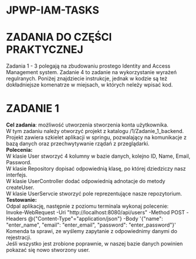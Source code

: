 # JPWP-IAM-TASKS
# ZADANIA DO CZĘŚCI PRAKTYCZNEJ
Zadania 1 - 3 polegają na zbudowaniu prostego Identity and Access Management system.
Zadanie 4 to zadanie na wykorzystanie wyrażeń regulranych.
Poniżej znajdziecie instrukcje, jednak w kodzie są też dokładniejsze komenatrze w miejsach, 
w których neleży wpisać kod. 

# ZADANIE 1 
**Cel zadania**: 
możliwość utworzenia stworzenia konta użytkownika. <br>
W tym zadaniu należy otworzyć projekt z katalogu /1/Zadanie_1_backend. <br>
Projekt zawiera szkielet aplikacji w springu, pozwalający na komunikacje z bazą danych 
oraz przechwytywanie rządań z przeglądarki. <br>
**Polecenia:**  
W klasie User stworzyć 4 kolumny w bazie danych, kolejno ID, Name, Email, Password. <br>
W klasie Repository dopisać odpowiednią klasę, po której dziedziczy nasz interfejs. <br>
W klasie UserController dodać odpowiednią adnotacje do metody createUser. <br>
W klasie UserServcie stworzyć pole reprezentujące nasze repozytorium. <br>
**Testowanie:**  <br>
Odpal aplikację, następnie z poziomu terminala wykonaj polecenie: <br>
Invoke-WebRequest -Uri "http://localhost:8080/api/users" -Method POST -Headers @{"Content-Type"="application/json"} -Body '{"name": "enter_name", "email": "enter_email", "password": "enter_password"}' <br>
Komenda ta sprawi, ze wyślemy zapytanie z odpowiednimy danymi do rejestracji. <br>
Jeśli wszystko jest zrobione poprawnie, w naszej bazie danych powinien pokazać się nowo stworzony user. 
